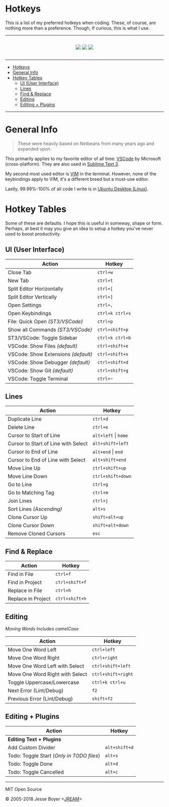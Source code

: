 # Hotkeys

This is a list of my preferred hotkeys when coding. These, of course, are nothing more than
a preference. Though, If curious, this is what I use.

---

<div style="text-align: center; padding: 15px 0">
  <a href="http://code.visualstudio.com"><img src="https://user-images.githubusercontent.com/145959/50191159-7fc1d600-02fa-11e9-8ba8-d9c0886522f7.png" style="display: inline"></a>
  <img src="https://user-images.githubusercontent.com/145959/50191160-7fc1d600-02fa-11e9-9462-10e4c873d63d.png" style="display: inline">

  <img src="https://user-images.githubusercontent.com/145959/50191161-805a6c80-02fa-11e9-9331-6ed2a89e75b8.png" style="display: inline">
  </div>
<div style="clear: both;"></div>

---

- [Hotkeys](#hotkeys)
- [General Info](#general-info)
- [Hotkey Tables](#hotkey-tables)
  - [UI (User Interface)](#ui-user-interface)
  - [Lines](#lines)
  - [Find & Replace](#find--replace)
  - [Editing](#editing)
  - [Editing + Plugins](#editing--plugins)

---

# General Info

> These were heavily based on Netbeans from many years ago and expanded upon.

This primarily applies to my favorite editor of all time: [VSCode](http://code.visualstudio.com) by Microsoft (cross-platform). They are also used in [Sublime Text 3](https://sublimetext.com).

My second most used editor is [VIM](https://www.vim.org/) in the terminal. However, none of the keybindings apply to VIM, it's a different breed but a must-use editor.

Lastly, 99.99%-100% of all code I write is in [Ubuntu Desktop (Linux)](https://www.ubuntu.com/download/desktop).

# Hotkey Tables

Some of these are defaults. I hope this is useful in someway, shape or form. Perhaps, at best it may you give an idea to setup a hotkey you've never used to boost productivity.

## UI (User Interface)

| Action                              | Hotkey          |
| ----------------------------------- | --------------- |
| Close Tab                           | `ctrl+w`        |
| New Tab                             | `ctrl+t`        |
| Split Editor Horizontally           | `ctrl+[`        |
| Split Editor Vertically             | `ctrl+]`        |
| Open Settings                       | `ctrl+,`        |
| Open Keybindings                    | `ctrl+k ctrl+s` |
| File: Quick Open _(ST3/VSCode)_     | `ctrl+p`        |
| Show all Commands _(ST3/VSCode)_    | `ctrl+shift+p`  |
| ST3/VSCode: Toggle Sidebar          | `ctrl+k ctrl+b` |
| VSCode: Show Files _(default)_      | `ctrl+shift+e`  |
| VSCode: Show Extensions _(default)_ | `ctrl+shift+x`  |
| VSCode: Show Debugger  _(default)_  | `ctrl+shift+d`  |
| VSCode: Show Git  _(default)_       | `ctrl+shift+g`  |
| VSCode: Toggle Terminal             | `ctrl+~`        |

## Lines

| Action                              | Hotkey               |
| ----------------------------------- | -------------------- |
| Duplicate Line                      | `ctrl+d`             |
| Delete Line                         | `ctrl+e`             |
| Cursor to Start of Line             | `alt+left` \| `home` |
| Cursor to Start of Line with Select | `alt+shift+left`     |
| Cursor to End of Line               | `alt+end` \| `end`   |
| Cursor to End of Line with Select   | `alt+shift+end`      |
| Move Line Up                        | `ctrl+shift+up`      |
| Move Line Down                      | `ctrl+shift+down`    |
| Go to Line                          | `ctrl+g`             |
| Go to Matching Tag                  | `ctrl+m`             |
| Join Lines                          | `ctrl+j`             |
| Sort Lines _(Ascending)_            | `alt+s`              |
| Clone Cursor Up                     | `shift+alt+up`       |
| Clone Cursor Down                   | `shift+alt+down`     |
| Remove Cloned Cursors               | `esc`                |

## Find & Replace

| Action             | Hotkey         |
| ------------------ | -------------- |
| Find in File       | `ctrl+f`       |
| Find in Project    | `ctrl+shift+f` |
| Replace in File    | `ctrl+h`       |
| Replace in Project | `ctrl+shift+h` |


## Editing
_Moving Words Includes camelCase_

| Action                          | Hotkey             |
| ------------------------------- | ------------------ |
| Move One Word Left              | `ctrl+left`        |
| Move One Word Right             | `ctrl+right`       |
| Move One Word Left with Select  | `ctrl+shift+left`  |
| Move One Word Right with Select | `ctrl+shift+right` |
| Toggle Uppercase/Lowercase      | `ctrl+k ctrl+u`    |
| Next Error (Lint/Debug)         | `f2`               |
| Previous Error (Lint/Debug)     | `shift+f2`         |


## Editing + Plugins

| Action                                    | Hotkey        |
| ----------------------------------------- | ------------- |
| **Editing Text + Plugins**                |               |
| Add Custom Divider                        | `alt+shift+d` |
| Todo: Toggle Start (_Only in TODO files_) | `alt+s`       |
| Todo: Toggle Done                         | `alt+d`       |
| Todo: Toggle Cancelled                    | `alt+c`       |

---
MIT Open Source

&copy; 2005-2018
Jesse Boyer <[JREAM](https://jream.com)>
